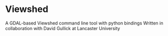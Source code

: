 # Viewshed
A GDAL-based Viewshed command line tool with python bindings
Written in collaboration with David Gullick at Lancaster University
